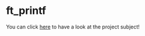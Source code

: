 # ft_printf
You can click [here](https://github.com/limdem/ft_printf/files/10908805/en.subject.pdf) to have a look at the project subject!

